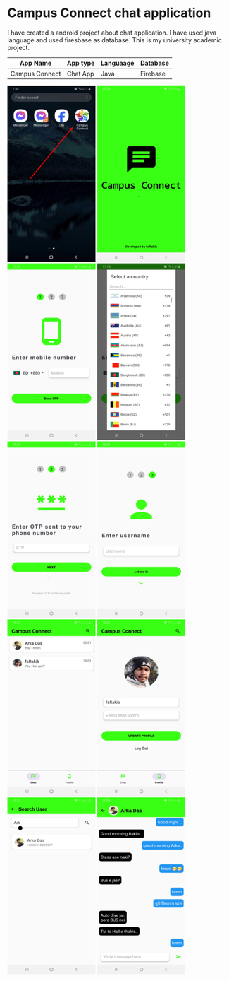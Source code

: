 # Campus Connect chat application

I have created a android project about chat application. I have used java language and used firesbase as database.
This is my university academic project.

| App Name | App type | Languaage | Database |
|-|-|-|-|
| Campus Connect | Chat App | Java | Firebase |

<img src ="https://github.com/fsRakib/Campus_Connect/blob/master/asset/Chat%20icon.png" width="200" height="400"> <img src ="https://github.com/fsRakib/Campus_Connect/blob/master/asset/splash_Activity.jpg" width="200" height="400"> <img src ="https://github.com/fsRakib/Campus_Connect/blob/master/asset/enter%20phone.jpg" width="200" height="400"> <img src="https://github.com/fsRakib/Campus_Connect/blob/master/asset/country%20code.jpg" width="200" height="400"> <img src ="https://github.com/fsRakib/Campus_Connect/blob/master/asset/send%20otp.jpg" width="200" height="400"> <img src ="https://github.com/fsRakib/Campus_Connect/blob/master/asset/enter%20username.jpg" width="200" height="400"> <img src ="https://github.com/fsRakib/Campus_Connect/blob/master/asset/chat%20screen.jpg" width="200" height="400"> <img src ="https://github.com/fsRakib/Campus_Connect/blob/master/asset/profile.jpg" width="200" height="400"> <img src ="https://github.com/fsRakib/Campus_Connect/blob/master/asset/search%20user.jpg" width="200" height="400"> <img src ="https://github.com/fsRakib/Campus_Connect/blob/master/asset/chats.jpg" width="200" height="400">


